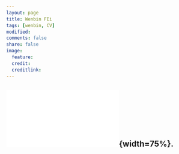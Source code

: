 ```yaml
---
layout: page
title: Wenbin FEi
tags: [wenbin, CV]
modified: 
comments: false
share: false
image:
  feature: 
  credit: 
  creditlink: 
---
```


[//]: <> (Ethnography of Data: learning about the social context behind our data. Include qualitative insights and treat systems less like an “experimental black box”.)



![''](WenbinFei_CV.pdf){width=75%}.
---
